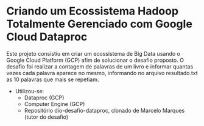 # Criando um Ecossistema Hadoop Totalmente Gerenciado com Google Cloud Dataproc

 Este projeto consistiu em criar um ecossistema de Big Data usando o Google Cloud Platform (GCP) afim de solucionar o desafio proposto. O desafio foi realizar a contagem de palavras de um livro e informar quantas vezes cada palavra aparece no mesmo, informando no arquivo resultado.txt as 10 palavras que mais se repetiam.

- Utilizou-se:
    - Dataproc (GCP)
    - Computer Engine (GCP)
    - Repositório dio-desafio-dataproc, clonado de Marcelo Marques (tutor do desafio)
